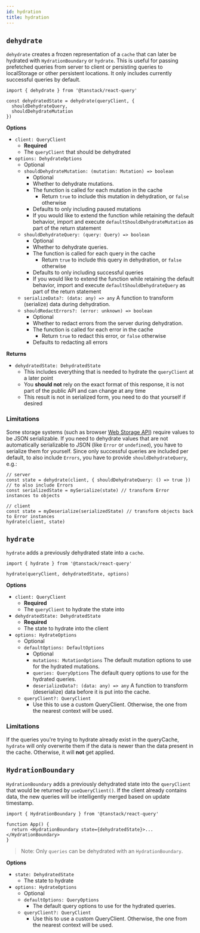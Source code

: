 ```yaml
---
id: hydration
title: hydration
---
```


## `dehydrate`

`dehydrate` creates a frozen representation of a `cache` that can later be
hydrated with `HydrationBoundary` or `hydrate`. This is useful for passing
prefetched queries from server to client or persisting queries to localStorage
or other persistent locations. It only includes currently successful queries by
default.

```tsx
import { dehydrate } from '@tanstack/react-query'

const dehydratedState = dehydrate(queryClient, {
  shouldDehydrateQuery,
  shouldDehydrateMutation
})
```

**Options**

- `client: QueryClient`
  - **Required**
  - The `queryClient` that should be dehydrated
- `options: DehydrateOptions`
  - Optional
  - `shouldDehydrateMutation: (mutation: Mutation) => boolean`
    - Optional
    - Whether to dehydrate mutations.
    - The function is called for each mutation in the cache
      - Return `true` to include this mutation in dehydration, or `false`
        otherwise
    - Defaults to only including paused mutations
    - If you would like to extend the function while retaining the default
      behavior, import and execute `defaultShouldDehydrateMutation` as part of
      the return statement
  - `shouldDehydrateQuery: (query: Query) => boolean`
    - Optional
    - Whether to dehydrate queries.
    - The function is called for each query in the cache
      - Return `true` to include this query in dehydration, or `false` otherwise
    - Defaults to only including successful queries
    - If you would like to extend the function while retaining the default
      behavior, import and execute `defaultShouldDehydrateQuery` as part of the
      return statement
  - `serializeData?: (data: any) => any` A function to transform (serialize)
    data during dehydration.
  - `shouldRedactErrors?: (error: unknown) => boolean`
    - Optional
    - Whether to redact errors from the server during dehydration.
    - The function is called for each error in the cache
      - Return `true` to redact this error, or `false` otherwise
    - Defaults to redacting all errors

**Returns**

- `dehydratedState: DehydratedState`
  - This includes everything that is needed to hydrate the `queryClient` at a
    later point
  - You **should not** rely on the exact format of this response, it is not part
    of the public API and can change at any time
  - This result is not in serialized form, you need to do that yourself if
    desired

### Limitations

Some storage systems (such as browser
[Web Storage API](https://developer.mozilla.org/en-US/docs/Web/API/Web_Storage_API))
require values to be JSON serializable. If you need to dehydrate values that are
not automatically serializable to JSON (like `Error` or `undefined`), you have
to serialize them for yourself. Since only successful queries are included per
default, to also include `Errors`, you have to provide `shouldDehydrateQuery`,
e.g.:

```tsx
// server
const state = dehydrate(client, { shouldDehydrateQuery: () => true }) // to also include Errors
const serializedState = mySerialize(state) // transform Error instances to objects

// client
const state = myDeserialize(serializedState) // transform objects back to Error instances
hydrate(client, state)
```

## `hydrate`

`hydrate` adds a previously dehydrated state into a `cache`.

```tsx
import { hydrate } from '@tanstack/react-query'

hydrate(queryClient, dehydratedState, options)
```

**Options**

- `client: QueryClient`
  - **Required**
  - The `queryClient` to hydrate the state into
- `dehydratedState: DehydratedState`
  - **Required**
  - The state to hydrate into the client
- `options: HydrateOptions`
  - Optional
  - `defaultOptions: DefaultOptions`
    - Optional
    - `mutations: MutationOptions` The default mutation options to use for the
      hydrated mutations.
    - `queries: QueryOptions` The default query options to use for the hydrated
      queries.
    - `deserializeData?: (data: any) => any` A function to transform
      (deserialize) data before it is put into the cache.
  - `queryClient?: QueryClient`
    - Use this to use a custom QueryClient. Otherwise, the one from the nearest
      context will be used.

### Limitations

If the queries you're trying to hydrate already exist in the queryCache,
`hydrate` will only overwrite them if the data is newer than the data present in
the cache. Otherwise, it will **not** get applied.

[//]: # 'HydrationBoundary'

## `HydrationBoundary`

`HydrationBoundary` adds a previously dehydrated state into the `queryClient`
that would be returned by `useQueryClient()`. If the client already contains
data, the new queries will be intelligently merged based on update timestamp.

```tsx
import { HydrationBoundary } from '@tanstack/react-query'

function App() {
  return <HydrationBoundary state={dehydratedState}>...</HydrationBoundary>
}
```

> Note: Only `queries` can be dehydrated with an `HydrationBoundary`.

**Options**

- `state: DehydratedState`
  - The state to hydrate
- `options: HydrateOptions`
  - Optional
  - `defaultOptions: QueryOptions`
    - The default query options to use for the hydrated queries.
  - `queryClient?: QueryClient`
    - Use this to use a custom QueryClient. Otherwise, the one from the nearest
      context will be used.

[//]: # 'HydrationBoundary'
